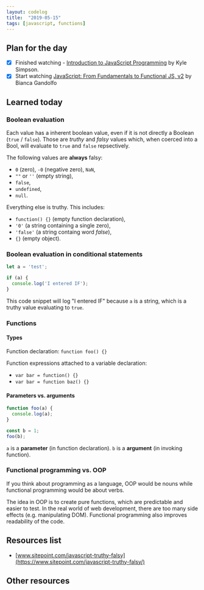 ```yaml
---
layout: codelog
title:  "2019-05-15"
tags: [javascript, functions]
---
```


## Plan for the day

- [x] Finished watching - [Introduction to JavaScript Programming](https://frontendmasters.com/courses/javascript-basics/) by Kyle Simpson.
- [x] Start watching [JavaScript: From Fundamentals to Functional JS, v2](https://frontendmasters.com/courses/js-fundamentals-functional-v2/) by Bianca Gandolfo

## Learned today

### Boolean evaluation

Each value has a inherent boolean value, even if it is not directly a Boolean (`true` / `false`). Those are *truthy* and *falsy* values which, when coerced into a Bool, will evaluate to `true` and `false` repsectively.

The following values are **always** falsy:

- `0` (zero), `-0` (negative zero), `NaN`,
- `""` or `''` (empty string),
- `false`,
- `undefined`,
- `null`.

Everything else is truthy. This includes:

- `function() {}` (empty function declaration),
- `'0'` (a string containing a single zero),
- `'false'` (a string containg word *false*),
- `{}` (empty object).

### Boolean evaluation in conditional statements

```javascript
let a = 'test';

if (a) {
  console.log('I entered IF');
}
```

This code snippet will log "I entered IF" because `a` is a string, which is a truthy value evaluating to `true`.

### Functions

#### Types

Function declaration: `function foo() {}`

Function expressions attached to a variable declaration:

- `var bar = function() {}`
- `var bar = function baz() {}`

#### Parameters vs. arguments

```javascript
function foo(a) {
  console.log(a);
}

const b = 1;
foo(b);
```

`a` is a **parameter** (in function declaration).
`b` is a **argument** (in invoking function).

### Functional programming vs. OOP

If you think about programming as a language, OOP would be nouns while functional programming would be about verbs.

The idea in OOP is to create pure functions, which are predictable and easier to test. In the real world of web development, there are too many side effects (e.g. manipulating DOM). Functional programming also improves readability of the code.

## Resources list

- [www.sitepoint.com/javascript-truthy-falsy](https://www.sitepoint.com/javascript-truthy-falsy/)

## Other resources